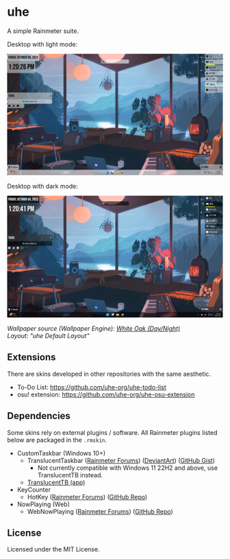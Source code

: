# uhe

A simple Rainmeter suite.

Desktop with light mode:

![Desktop-Light](assets/desktop-light.jpg)

Desktop with dark mode:

![Desktop-Dark](assets/desktop-dark.jpg)

*Wallpaper source (Wallpaper Engine): [White Oak (Day/Night)](https://steamcommunity.com/sharedfiles/filedetails/?id=2911866381)*\
*Layout: "uhe Default Layout"*

## Extensions

There are skins developed in other repositories with the same aesthetic.

- To-Do List: https://github.com/uhe-org/uhe-todo-list
- osu! extension: https://github.com/uhe-org/uhe-osu-extension

## Dependencies

Some skins rely on external plugins / software. All Rainmeter plugins listed below are packaged in the `.rmskin`.

- CustomTaskbar (Windows 10+)
    - TranslucentTaskbar ([Rainmeter Forums](https://forum.rainmeter.net/viewtopic.php?t=24879)) ([DeviantArt](https://www.deviantart.com/arkenthera/art/TranslucentTaskbar-1-2-656402039)) ([GitHub Gist](https://gist.github.com/0x61726b/7a807e04ee8f1d95425f710944667508))
        - Not currently compatible with Windows 11 22H2 and above, use TranslucentTB instead.
    - [TranslucentTB (app)](https://github.com/TranslucentTB/TranslucentTB)
- KeyCounter
    - HotKey ([Rainmeter Forums](https://forum.rainmeter.net/viewtopic.php?t=18849)) ([GitHub Repo](https://github.com/brianferguson/HotKey.dll))
- NowPlaying (Web)
    - WebNowPlaying ([Rainmeter Forums](https://forum.rainmeter.net/viewtopic.php?f=127&t=26619)) ([GitHub Repo](https://github.com/keifufu/WebNowPlaying-Redux-Rainmeter))

## License

Licensed under the MIT License.
